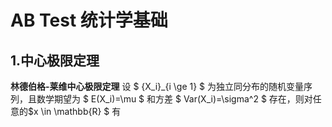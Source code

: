 AB Test 统计学基础
============================
## 1.中心极限定理

**林德伯格-莱维中心极限定理** 设 $ \{X_i\}_{i \ge 1} $ 为独立同分布的随机变量序列，且数学期望为 $ E(X_i)=\mu $ 和方差 $ Var(X_i)=\sigma^2 $ 存在，则对任意的$x \in \mathbb{R} $ 有

